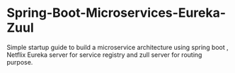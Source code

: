 # Spring-Boot-Microservices-Eureka-Zuul
Simple startup guide to build a microservice architecture using spring boot , Netflix Eureka server for service registry and zull server for routing purpose.
